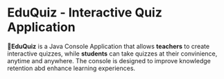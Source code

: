 # EduQuiz - Interactive Quiz Application

**📝EduQuiz** is a Java Console Application that allows **teachers** to create interactive quizzes, while **students** can take quizzes at their convinience, anytime and anywhere. The console is designed to improve knowledge retention abd enhance learning experiences.
